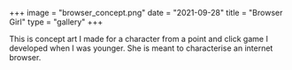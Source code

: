 +++
image = "browser_concept.png"
date = "2021-09-28"
title = "Browser Girl"
type = "gallery"
+++

This is concept art I made for a character from a point and click game I developed when I was younger. She is meant to characterise an internet browser.